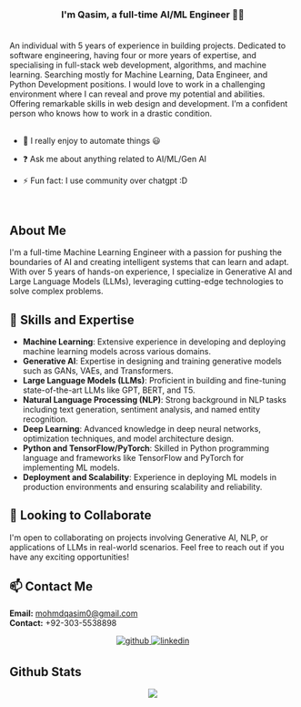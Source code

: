 ### <div align="center">I'm Qasim, a full-time AI/ML Engineer 👨‍💻</div> <br />

An individual with 5 years of experience in building projects. Dedicated to software engineering, having four or more years of expertise, and specialising in full-stack web development, algorithms, and machine learning. Searching mostly for Machine Learning, Data Engineer, and Python Development positions. I would love to work in a challenging environment where I can reveal and prove my potential and abilities. Offering remarkable skills in web design and development. I’m a confident person who knows how to work in a drastic condition. <br> <br>


- 🌱 I really enjoy to automate things 😃
  

- ❓ Ask me about anything related to AI/ML/Gen AI
  

- ⚡ Fun fact: I use community over chatgpt :D
  

<br/>  


## About Me

I'm a full-time Machine Learning Engineer with a passion for pushing the boundaries of AI and creating intelligent systems that can learn and adapt. With over 5 years of hands-on experience, I specialize in Generative AI and Large Language Models (LLMs), leveraging cutting-edge technologies to solve complex problems.

## 🚀 Skills and Expertise

- **Machine Learning**: Extensive experience in developing and deploying machine learning models across various domains.
- **Generative AI**: Expertise in designing and training generative models such as GANs, VAEs, and Transformers.
- **Large Language Models (LLMs)**: Proficient in building and fine-tuning state-of-the-art LLMs like GPT, BERT, and T5.
- **Natural Language Processing (NLP)**: Strong background in NLP tasks including text generation, sentiment analysis, and named entity recognition.
- **Deep Learning**: Advanced knowledge in deep neural networks, optimization techniques, and model architecture design.
- **Python and TensorFlow/PyTorch**: Skilled in Python programming language and frameworks like TensorFlow and PyTorch for implementing ML models.
- **Deployment and Scalability**: Experience in deploying ML models in production environments and ensuring scalability and reliability.

## 👯 Looking to Collaborate

I'm open to collaborating on projects involving Generative AI, NLP, or applications of LLMs in real-world scenarios. Feel free to reach out if you have any exciting opportunities!

## 📫 Contact Me

<b>Email:</b> mohmdqasim0@gmail.com <br> <b>Contact:</b> +92-303-5538898  
<div align="center">
<a href="https://github.com/mohmdqasim" target="_blank">
<img src=https://img.shields.io/badge/github-%2324292e.svg?&style=for-the-badge&logo=github&logoColor=white alt=github style="margin-bottom: 5px;" />
</a>

<a href="https://www.linkedin.com/in/qasim-arshad-a1a287164/" target="_blank">
<img src=https://img.shields.io/badge/linkedin-%231E77B5.svg?&style=for-the-badge&logo=linkedin&logoColor=white alt=linkedin style="margin-bottom: 5px;" />
</a>  
</div>

## Github Stats  
<div align="center"><img src="https://github-readme-stats.vercel.app/api/top-langs/?username=mohmdqasim&hide_border=true&layout=compact" align="center" /></div>  
